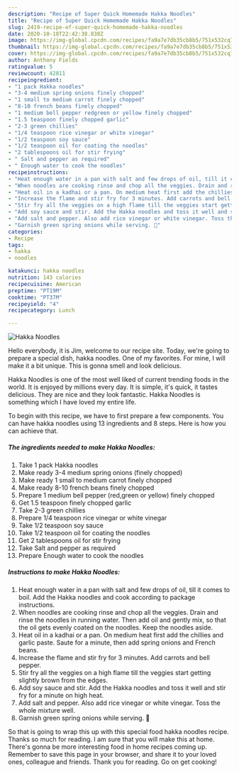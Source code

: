 ```yaml
---
description: "Recipe of Super Quick Homemade Hakka Noodles"
title: "Recipe of Super Quick Homemade Hakka Noodles"
slug: 2419-recipe-of-super-quick-homemade-hakka-noodles
date: 2020-10-18T22:42:38.838Z
image: https://img-global.cpcdn.com/recipes/fa9a7e7db35cb8b5/751x532cq70/hakka-noodles-recipe-main-photo.jpg
thumbnail: https://img-global.cpcdn.com/recipes/fa9a7e7db35cb8b5/751x532cq70/hakka-noodles-recipe-main-photo.jpg
cover: https://img-global.cpcdn.com/recipes/fa9a7e7db35cb8b5/751x532cq70/hakka-noodles-recipe-main-photo.jpg
author: Anthony Fields
ratingvalue: 5
reviewcount: 42811
recipeingredient:
- "1 pack Hakka noodles"
- "3-4 medium spring onions finely chopped"
- "1 small to medium carrot finely chopped"
- "8-10 french beans finely chopped"
- "1 medium bell pepper redgreen or yellow finely chopped"
- "1.5 teaspoon finely chopped garlic"
- "2-3 green chillies"
- "1/4 teaspoon rice vinegar or white vinegar"
- "1/2 teaspoon soy sauce"
- "1/2 teaspoon oil for coating the noodles"
- "2 tablespoons oil for stir frying"
- " Salt and pepper as required"
- " Enough water to cook the noodles"
recipeinstructions:
- "Heat enough water in a pan with salt and few drops of oil, till it comes to boil. Add the Hakka noodles and cook according to package instructions."
- "When noodles are cooking rinse and chop all the veggies. Drain and rinse the noodles in running water. Then add oil and gently mix, so that the oil gets evenly coated on the noodles. Keep the noodles aside."
- "Heat oil in a kadhai or a pan. On medium heat first add the chillies and garlic paste. Saute for a minute, then add spring onions and French beans."
- "Increase the flame and stir fry for 3 minutes. Add carrots and bell pepper."
- "Stir fry all the veggies on a high flame till the veggies start getting slightly brown from the edges."
- "Add soy sauce and stir. Add the Hakka noodles and toss it well and stir fry for a minute on high heat."
- "Add salt and pepper. Also add rice vinegar or white vinegar. Toss the whole mixture well."
- "Garnish green spring onions while serving. 🍝"
categories:
- Recipe
tags:
- hakka
- noodles

katakunci: hakka noodles 
nutrition: 143 calories
recipecuisine: American
preptime: "PT19M"
cooktime: "PT37M"
recipeyield: "4"
recipecategory: Lunch

---
```



![Hakka Noodles](https://img-global.cpcdn.com/recipes/fa9a7e7db35cb8b5/751x532cq70/hakka-noodles-recipe-main-photo.jpg)

Hello everybody, it is Jim, welcome to our recipe site. Today, we're going to prepare a special dish, hakka noodles. One of my favorites. For mine, I will make it a bit unique. This is gonna smell and look delicious.



Hakka Noodles is one of the most well liked of current trending foods in the world. It is enjoyed by millions every day. It is simple, it's quick, it tastes delicious. They are nice and they look fantastic. Hakka Noodles is something which I have loved my entire life.


To begin with this recipe, we have to first prepare a few components. You can have hakka noodles using 13 ingredients and 8 steps. Here is how you can achieve that.

<!--inarticleads1-->

##### The ingredients needed to make Hakka Noodles:

1. Take 1 pack Hakka noodles
1. Make ready 3-4 medium spring onions (finely chopped)
1. Make ready 1 small to medium carrot finely chopped
1. Make ready 8-10 french beans finely chopped
1. Prepare 1 medium bell pepper (red,green or yellow) finely chopped
1. Get 1.5 teaspoon finely chopped garlic
1. Take 2-3 green chillies
1. Prepare 1/4 teaspoon rice vinegar or white vinegar
1. Take 1/2 teaspoon soy sauce
1. Take 1/2 teaspoon oil for coating the noodles
1. Get 2 tablespoons oil for stir frying
1. Take  Salt and pepper as required
1. Prepare  Enough water to cook the noodles




<!--inarticleads2-->

##### Instructions to make Hakka Noodles:

1. Heat enough water in a pan with salt and few drops of oil, till it comes to boil. Add the Hakka noodles and cook according to package instructions.
1. When noodles are cooking rinse and chop all the veggies. Drain and rinse the noodles in running water. Then add oil and gently mix, so that the oil gets evenly coated on the noodles. Keep the noodles aside.
1. Heat oil in a kadhai or a pan. On medium heat first add the chillies and garlic paste. Saute for a minute, then add spring onions and French beans.
1. Increase the flame and stir fry for 3 minutes. Add carrots and bell pepper.
1. Stir fry all the veggies on a high flame till the veggies start getting slightly brown from the edges.
1. Add soy sauce and stir. Add the Hakka noodles and toss it well and stir fry for a minute on high heat.
1. Add salt and pepper. Also add rice vinegar or white vinegar. Toss the whole mixture well.
1. Garnish green spring onions while serving. 🍝




So that is going to wrap this up with this special food hakka noodles recipe. Thanks so much for reading. I am sure that you will make this at home. There's gonna be more interesting food in home recipes coming up. Remember to save this page in your browser, and share it to your loved ones, colleague and friends. Thank you for reading. Go on get cooking!
